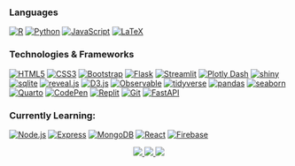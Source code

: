 ### Languages
[![R](https://img.shields.io/badge/r-black?style=for-the-badge&logo=r)](https://github.com/isaiasghezae)
[![Python](https://img.shields.io/badge/python-black?style=for-the-badge&logo=python)](https://github.com/isaiasghezae)
[![JavaScript](https://img.shields.io/badge/javascript-black?style=for-the-badge&logo=javascript)](https://github.com/isaiasghezae)
[![LaTeX](https://img.shields.io/badge/latex-black?style=for-the-badge&logo=latex)](https://github.com/isaiasghezae)

### Technologies & Frameworks
[![HTML5](https://img.shields.io/badge/html5-black?style=for-the-badge&logo=html5)](https://github.com/isaiasghezae)
[![CSS3](https://img.shields.io/badge/css3-black?style=for-the-badge&logo=css3)](https://github.com/isaiasghezae)
[![Bootstrap](https://img.shields.io/badge/bootstrap-black?style=for-the-badge&logo=bootstrap)](https://github.com/isaiasghezae)
[![Flask](https://img.shields.io/badge/flask-black?style=for-the-badge&logo=flask)](https://github.com/isaiasghezae)
[![Streamlit](https://img.shields.io/badge/streamlit-black?style=for-the-badge&logo=streamlit)](https://github.com/isaiasghezae)
[![Plotly Dash](https://img.shields.io/badge/plotly-black?style=for-the-badge&logo=plotly)](https://github.com/isaiasghezae)
[![shiny](https://img.shields.io/badge/shiny-black?style=for-the-badge&logo=r)](https://github.com/isaiasghezae)
[![sqlite](https://img.shields.io/badge/sqlite-black?style=for-the-badge&logo=sqlite)](https://github.com/isaiasghezae)
[![reveal.js](https://img.shields.io/badge/reveal.js-black?style=for-the-badge&logo=reveal.js)](https://github.com/isaiasghezae)
[![D3.js](https://img.shields.io/badge/d3.js-black?style=for-the-badge&logo=d3.js)](https://github.com/isaiasghezae)
[![Observable](https://img.shields.io/badge/observable-black?style=for-the-badge&logo=observable)](https://github.com/isaiasghezae)
[![tidyverse](https://img.shields.io/badge/tidyverse-black?style=for-the-badge&logo=tidyverse)](https://github.com/isaiasghezae)
[![pandas](https://img.shields.io/badge/pandas-black?style=for-the-badge&logo=pandas)](https://github.com/isaiasghezae)
[![seaborn](https://img.shields.io/badge/seaborn-black?style=for-the-badge&logo=python)](https://github.com/isaiasghezae)
[![Quarto](https://img.shields.io/badge/quarto-black?style=for-the-badge&logo=jupyter)](https://github.com/isaiasghezae)
[![CodePen](https://img.shields.io/badge/codepen-black?style=for-the-badge&logo=codepen)](https://github.com/isaiasghezae)
[![Replit](https://img.shields.io/badge/replit-black?style=for-the-badge&logo=replit)](https://github.com/isaiasghezae)
[![Git](https://img.shields.io/badge/git-black?style=for-the-badge&logo=git)](https://github.com/isaiasghezae)
[![FastAPI](https://img.shields.io/badge/FastAPI-black?style=for-the-badge&logo=FastAPI)](https://github.com/isaiasghezae)

### Currently Learning:
[![Node.js](https://img.shields.io/badge/node.js-black?style=for-the-badge&logo=node.js)](https://github.com/isaiasghezae)
[![Express](https://img.shields.io/badge/express-black?style=for-the-badge&logo=express)](https://github.com/isaiasghezae)
[![MongoDB](https://img.shields.io/badge/mongodb-black?style=for-the-badge&logo=mongodb)](https://github.com/isaiasghezae)
[![React](https://img.shields.io/badge/react-black?style=for-the-badge&logo=react)](https://github.com/isaiasghezae)
[![Firebase](https://img.shields.io/badge/Firebase-black?style=for-the-badge&logo=firebase)](https://github.com/isaiasghezae)

<p align="center">
  <a href="https://github.com/isaiasghezae">
    <img src="http://github-profile-summary-cards.vercel.app/api/cards/profile-details?username=isaiasghezae&theme=transparent" />
  </a>
  <a href="https://github.com/isaiasghezae">
    <img src="https://github-readme-streak-stats.herokuapp.com/?user=isaiasghezae&hide_border=true&card_width=338&theme=transparent" />
  </a>
  <a href="https://github.com/isaiasghezae">
    <img src="http://github-profile-summary-cards.vercel.app/api/cards/stats?username=isaiasghezae&theme=transparent" />
  </a>
</p>
